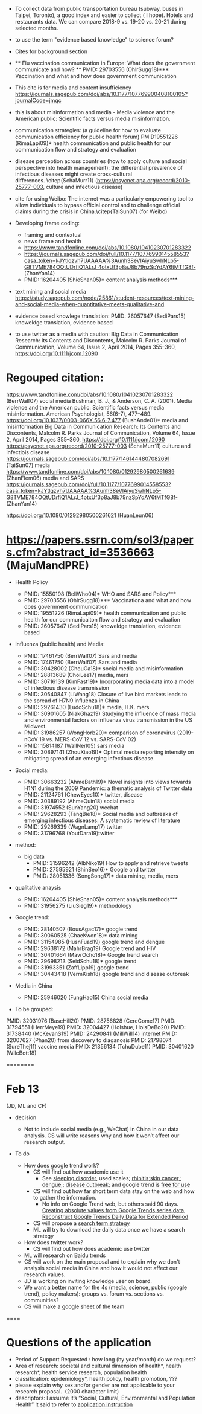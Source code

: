 

- To collect data from public transportation bureau (subway, buses in Taipei, Toronto), a good index and easier to collect ( I hope). Hotels and restaurants data.  We can compare 2018-9 vs. 19-20 vs. 20-21 during selected months.

- to use the term "evidence based knowledge" to  science forum?


- Cites for background section

- ** Flu vaccination communication in Europe: What does the government communicate and how?  ** PMID: 29703556 (OhlrSugg18)*** Vaccination and what and how does government communication

- This cite is for media and content insufficiency
https://journals.sagepub.com/doi/abs/10.1177/107769900408100105?journalCode=jmqc

- this is about misinformation and media - Media violence and the American public: Scientific facts versus media misinformation.
- communication strategies: (a guideline for how to evaluate communication efficiency for public health forum) PMID19551226 (RimaLapi09)* health communication and public health for our communication flow and strategy and evaluation

- disease perception across countries (how to apply culture and social perspective into health management):
the differential prevalence of infectious diseases might create cross-cultural differences. \citep{SchaMurr11} (https://psycnet.apa.org/record/2010-25777-003, culture and infectious disease)

-  cite for using Weibo: The internet was a particularly empowering tool to allow individuals to bypass official control and to challenge official claims during the crisis in China.\citep{TaiSun07} (for Weibo)

- Developing frame coding:
	- framing and contextual
 	- news frame and health
  	- https://www.tandfonline.com/doi/abs/10.1080/10410230701283322
 	 - https://journals.sagepub.com/doi/full/10.1177/1077699014558553?casa_token=kJYtlqzvh7UAAAAA%3Aunh38eVlAiyuSwhNLp5-G8TVME784OQtUDrfiQ1ALrJ_4otxUf3p8aJ8b79nzSpYdAY6tMTfG8f- (ZhanYan14)
 	 - PMID: 16204405 (ShieShan05)* content analysis methods***

- text mining and social media https://study.sagepub.com/node/25861/student-resources/text-mining-and-social-media-when-quantitative-meets-qualitative-and

- evidence based knowlege translation: PMID: 26057647 (SediPars15) knoweldge translation, evidence based
- to use twitter as a media with caution:
Big Data in Communication Research: Its Contents and Discontents, Malcolm R. Parks
Journal of Communication, Volume 64, Issue 2, April 2014, Pages 355–360, https://doi.org/10.1111/jcom.12090

# Regouped citation:
https://www.tandfonline.com/doi/abs/10.1080/10410230701283322 (BerrWalf07) social media
Bushman, B. J., & Anderson, C. A. (2001). 
Media violence and the American public: Scientific facts versus media misinformation. 
American Psychologist, 56(6-7), 477–489. https://doi.org/10.1037/0003-066X.56.6-7.477 (BushAnde01)* media and misinformation
Big Data in Communication Research: Its Contents and Discontents, Malcolm R. Parks
Journal of Communication, Volume 64, Issue 2, April 2014, Pages 355–360, https://doi.org/10.1111/jcom.12090
https://psycnet.apa.org/record/2010-25777-003 (SchaMurr11) culture and infectiois disease
https://journals.sagepub.com/doi/abs/10.1177/1461444807082691 (TaiSun07) media
https://www.tandfonline.com/doi/abs/10.1080/01292980500261639 (ZhanFlem06) media and SARS
https://journals.sagepub.com/doi/full/10.1177/1077699014558553?casa_token=kJYtlqzvh7UAAAAA%3Aunh38eVlAiyuSwhNLp5-G8TVME784OQtUDrfiQ1ALrJ_4otxUf3p8aJ8b79nzSpYdAY6tMTfG8f- (ZhanYan14)

https://doi.org/10.1080/01292980500261621 (HuanLeun06)

https://papers.ssrn.com/sol3/papers.cfm?abstract_id=3536663 (MajuMandPRE)
=======
-  Health Policy
	- PMID: 15550198 (BellWho04)* WHO and SARS and Policy***
	- PMID: 29703556 (OhlrSugg18)*** Vaccinationa and what and how does government communication
	- PMID: 19551226 (RimaLapi09)* health communication and public health for our communicaiton flow and strategy and evaluation
	- PMID: 26057647 (SediPars15) knoweldge translation, evidence based


- Influenza (public health) and Media:
	- PMID: 17461750 (BerrWalf07) Sars and media
	- PMID: 17461750 (BerrWalf07) Sars and media
	- PMID: 30428002 (ChouOa18)* social media and misinformation
	- PMID: 28813689 (ChoiLee17) media, mers 
	- PMID: 30716139 (KimFast19)* Incorporating media data into a model of infectious disease transmission
	- PMID: 30540847 (LiWang18) Closure of live bird markets leads to the spread of H7N9 influenza in China
	- PMID: 29261430 (LudoSchu18)* media, H.K. mers
	- PMID: 30901605 (NiakGhaz19) Studying the influence of mass media and environmental factors on influenza virus transmission in the US Midwest.
	- PMID: 31986257 (WongHorb20)* comparison of coronavirus (2019-nCoV 19 vs.	MERS-CoV 12 vs. SARS-CoV 02)
	- PMID: 15814187 (WallNerl05) sars media
	- PMID: 30897141 (ZhouXiao19)*  Optimal media reporting intensity on mitigating spread of an emerging infectious disease.
	




- Social media:
	- PMID: 30663232 (AhmeBath19)* Novel insights into views towards H1N1 during the 2009 Pandemic: a thematic analysis of Twitter data
	- PMID: 21124761 (ChewEyes10)* twitter, disease
	- PMID: 30389192 (AhmeQuin18) social media
	- PMID: 31974552 (SunYang20) wechat
	- PMID: 29628293 (TangBie18)* Social media and outbreaks of emerging infectious diseases: A systematic review of literature
	- PMID: 29269339 (WagnLamp17) twitter
	- PMID: 31796768 (YoutDara19)twitter

- method:
	- big data
		- PMID: 31596242 (AlbNiko19)  How to apply and retrieve tweets
		- PMID: 27595921 (ShinSeo16)* Google and twitter
		- PMID: 28051336 (SongSong17)* data mining, media, mers

- qualitative anaysis
	- PMID: 16204405 (ShieShan05)* content analysis methods***
	- PMID: 31956275 (LiuSieg19)* methodology

- Google trend:
	- PMID: 28140507 (BousAgac17)* google trend
	- PMID: 30060525 (ChaeKwon18)* data mining
	- PMID: 31154985 (HusnFuad19) google trend and dengue
	- PMID: 29638172 (MahrBrag19) Google trend and HIV
	- PMID: 30401664 (MavrOcho18)* Google trend search
	- PMID: 29698213 (SeidSchu18)* google trend
	- PMID: 31993351 (ZaffLipp19) google trend
	- PMID: 30443418 (VermKish18) google trend and disease outbreak

- Media in China
	- PMID: 25946020 (FungHao15) China social media

- To be grouped:

PMID: 32031976 (BascHill20)
PMID: 28756828 (CereCome17)
PMID: 31794551 (HerrMeye19)
PMID: 32004427 (Holshue, HolsDeBo20)
PMID: 31738440 (McKevanS19)
PMID: 24290841 (MillWill14) internet
PMID: 32007627 (Phan20) from discovery to diaganosis
PMID: 21798074 (SureThej11) vaccine media
PMID: 21356134 (TchuDube11)
PMID: 30401620 (WilcBott18)






========
# Feb 13 

(JD, ML and CF)

- decision
	* Not to include social media (e.g., WeChat)	 in China in our data analysis.  CS will write reasons why and how it won’t affect our research output.

- To do
	* How does google trend work?  
		- CS will find out how academic use it
			-  See [sleeping disorder](https://www.ncbi.nlm.nih.gov/pmc/articles/PMC6970122/#!po=5.55556), used scales; [rhinitis](https://onlinelibrary.wiley.com/doi/full/10.1111/all.13137);[skin cancer](https://www.ncbi.nlm.nih.gov/pmc/articles/PMC5956155/),; [dengue](https://www.ncbi.nlm.nih.gov/pubmed/31154985),; [disease outbreak](https://www.ncbi.nlm.nih.gov/pubmed/30443418); and google trend is [free for use](https://policies.google.com/terms?hl=en-US )
		- CS will find out how far short term data stay on the web and how to gather the information.
			- No info on Google Trend web, but others said 90 days. [Creating absolute values from Google Trends series data](https://www.reddit.com/r/statistics/comments/8x2zc8/creating_absolute_values_from_google_trends/), [Reconstruct Google Trends Daily Data for Extended Period
](https://towardsdatascience.com/reconstruct-google-trends-daily-data-for-extended-period-75b6ca1d3420) 
		- CS will propose a [search term strategy](https://havecamerawilltravel.com/photographer/google-trends-choose-keyword-search-terms/) 
		- ML will try to download the daily data once we have a search strategy
	* How does twitter work?  
		- CS will find out how does academic use twitter
	* ML will research on Baidu trends
	* CS will work on the main proposal and to explain why we don't analysis social media in China and how it would not affect our research values.
	* JD is working on inviting knowledge user on board.
	* We want a better name for the 4s (media, science, public (google trend), policy makers):  groups vs. forum vs. sections vs. communities? 
	* CS will make a google sheet of the team

====
# Questions of the application
- Period of Support Requested :  how long (by year/month) do we request?
- Area of research:  societal and cultural dimension of health*, health research*, health service research, population health
- classification: epidemiology*, health policy, health promotion, ???
- please explain why sex and/or gender are not applicable to your research proposal. 
(2000 character limit) 
- descriptors:  I assume it’s “Social, Cultural, Environmental and Population Health” It said to refer to [application instruction](https://www.researchnet-recherchenet.ca/rnr16/vwOpprtntyDtls.do?prog=3248#evaluation)


